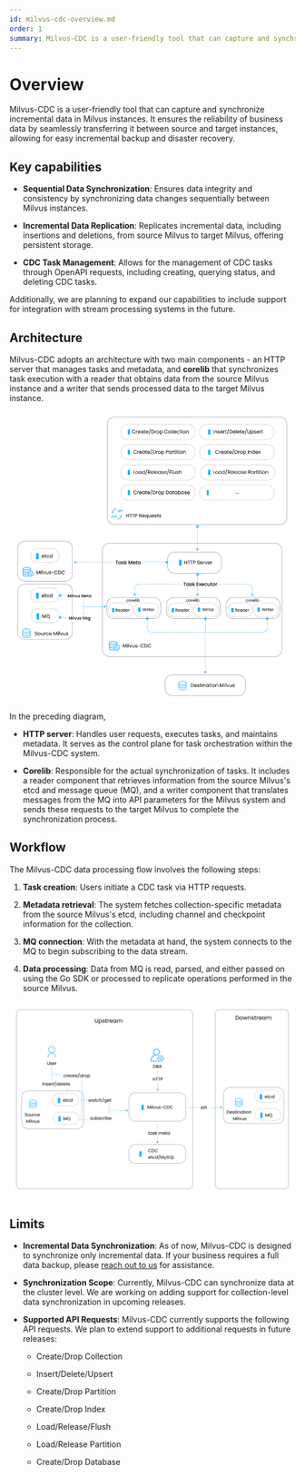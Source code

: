 ```yaml
---
id: milvus-cdc-overview.md
order: 1
summary: Milvus-CDC is a user-friendly tool that can capture and synchronize incremental data in Milvus instances.
---
```


# Overview

Milvus-CDC is a user-friendly tool that can capture and synchronize incremental data in Milvus instances. It ensures the reliability of business data by seamlessly transferring it between source and target instances, allowing for easy incremental backup and disaster recovery.

## Key capabilities

- __Sequential Data Synchronization__: Ensures data integrity and consistency by synchronizing data changes sequentially between Milvus instances.

- __Incremental Data Replication__: Replicates incremental data, including insertions and deletions, from source Milvus to target Milvus, offering persistent storage.

- __CDC Task Management__: Allows for the management of CDC tasks through OpenAPI requests, including creating, querying status, and deleting CDC tasks.

Additionally, we are planning to expand our capabilities to include support for integration with stream processing systems in the future.

## Architecture

Milvus-CDC adopts an architecture with two main components - an HTTP server that manages tasks and metadata, and __corelib__ that synchronizes task execution with a reader that obtains data from the source Milvus instance and a writer that sends processed data to the target Milvus instance.

![milvus-cdc-architecture](../../../../../assets/milvus-cdc-architecture.png)

In the preceding diagram,

- __HTTP server__: Handles user requests, executes tasks, and maintains metadata. It serves as the control plane for task orchestration within the Milvus-CDC system.

- __Corelib__: Responsible for the actual synchronization of tasks. It includes a reader component that retrieves information from the source Milvus's etcd and message queue (MQ), and a writer component that translates messages from the MQ into API parameters for the Milvus system and sends these requests to the target Milvus to complete the synchronization process.

## Workflow

The Milvus-CDC data processing flow involves the following steps:

1. __Task creation__: Users initiate a CDC task via HTTP requests.

1. __Metadata retrieval__: The system fetches collection-specific metadata from the source Milvus's etcd, including channel and checkpoint information for the collection.

1. __MQ connection__: With the metadata at hand, the system connects to the MQ to begin subscribing to the data stream.

1. __Data processing__: Data from MQ is read, parsed, and either passed on using the Go SDK or processed to replicate operations performed in the source Milvus.

![milvus-cdc-workflow](../../../../../assets/milvus-cdc-workflow.png)

## Limits

- __Incremental Data Synchronization__: As of now, Milvus-CDC is designed to synchronize only incremental data. If your business requires a full data backup, please [reach out to us](https://milvus.io/community) for assistance.

- __Synchronization Scope__: Currently, Milvus-CDC can synchronize data at the cluster level. We are working on adding support for collection-level data synchronization in upcoming releases.

- __Supported API Requests__: Milvus-CDC currently supports the following API requests. We plan to extend support to additional requests in future releases:

    - Create/Drop Collection

    - Insert/Delete/Upsert

    - Create/Drop Partition

    - Create/Drop Index

    - Load/Release/Flush

    - Load/Release Partition

    - Create/Drop Database


